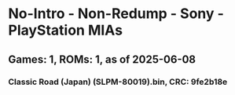 # No-Intro - Non-Redump - Sony - PlayStation MIAs
## Games: 1, ROMs: 1, as of 2025-06-08

### Classic Road (Japan) (SLPM-80019).bin, CRC: 9fe2b18e
